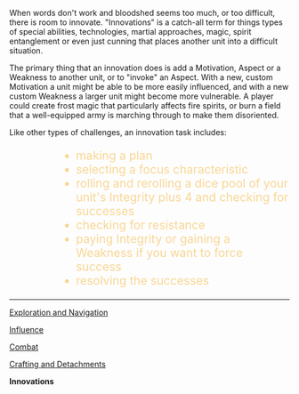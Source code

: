 When words don't work and bloodshed seems too much, or too difficult, there is room to innovate.  "Innovations" is a catch-all term for things types of special abilities, technologies, martial approaches, magic, spirit entanglement or even just cunning that places another unit into a difficult situation.

The primary thing that an innovation does is add a Motivation, Aspect or a Weakness to another unit, or to "invoke" an Aspect.  With a new, custom Motivation a unit might be able to be more easily influenced, and with a new custom Weakness a larger unit might become more vulnerable.  A player could create frost magic that particularly affects fire spirits, or burn a field that a well-equipped army is marching through to make them disoriented.

Like other types of challenges, an innovation task includes:

<ul style="font-size:1.5em; text-align:left; margin-left:4em; color:#F9D695;"; >
<li> making a plan </li>
<li> selecting a focus characteristic </li>
<li> rolling and rerolling a dice pool of your unit's Integrity plus 4 and checking for successes </li>
<li> checking for resistance </li>
<li> paying Integrity or gaining a Weakness if you want to force success </li>
<li> resolving the successes </li>
</ul>


---

[Exploration and Navigation](/rpg_rules.html)

[Influence](/rpg_influence.html)

[Combat](/rpg_combat.html)

[Crafting and Detachments](/rpg_crafting.html)

**Innovations**

